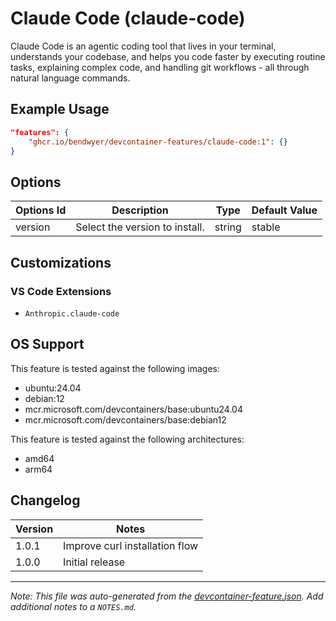 
# Claude Code (claude-code)

Claude Code is an agentic coding tool that lives in your terminal, understands your codebase, and helps you code faster by executing routine tasks, explaining complex code, and handling git workflows - all through natural language commands.

## Example Usage

```json
"features": {
    "ghcr.io/bendwyer/devcontainer-features/claude-code:1": {}
}
```

## Options

| Options Id | Description | Type | Default Value |
|-----|-----|-----|-----|
| version | Select the version to install. | string | stable |

## Customizations

### VS Code Extensions

- `Anthropic.claude-code`


## OS Support

This feature is tested against the following images:

- ubuntu:24.04
- debian:12
- mcr.microsoft.com/devcontainers/base:ubuntu24.04
- mcr.microsoft.com/devcontainers/base:debian12

This feature is tested against the following architectures:

- amd64
- arm64

## Changelog

| Version | Notes |
| --- | --- |
| 1.0.1 | Improve curl installation flow |
| 1.0.0 | Initial release |


---

_Note: This file was auto-generated from the [devcontainer-feature.json](https://github.com/bendwyer/devcontainer-features/blob/main/src/claude-code/devcontainer-feature.json).  Add additional notes to a `NOTES.md`._
